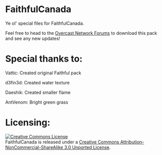 FaithfulCanada
==============

Ye ol' special files for FaithfulCanada.

Feel free to head to the [Overcast Network Forums](https://oc.tc/forums/topics/51d339e8ba6087f8000055c8) to download this pack and see any new updates!

Special thanks to:
==============

Vattic: Created original Faithful pack

d3fin3d: Created water texture

Daeshik: Created smaller flame

AntVenom: Bright green grass

Licensing:
==============

<a rel="license" href="http://creativecommons.org/licenses/by-nc-sa/3.0/"><img alt="Creative Commons License" style="border-width:0" src="http://i.creativecommons.org/l/by-nc-sa/3.0/88x31.png" /></a><br />FaithfulCanada is released under a <a rel="license" href="http://creativecommons.org/licenses/by-nc-sa/3.0/">Creative Commons Attribution-NonCommercial-ShareAlike 3.0 Unported License</a>.

